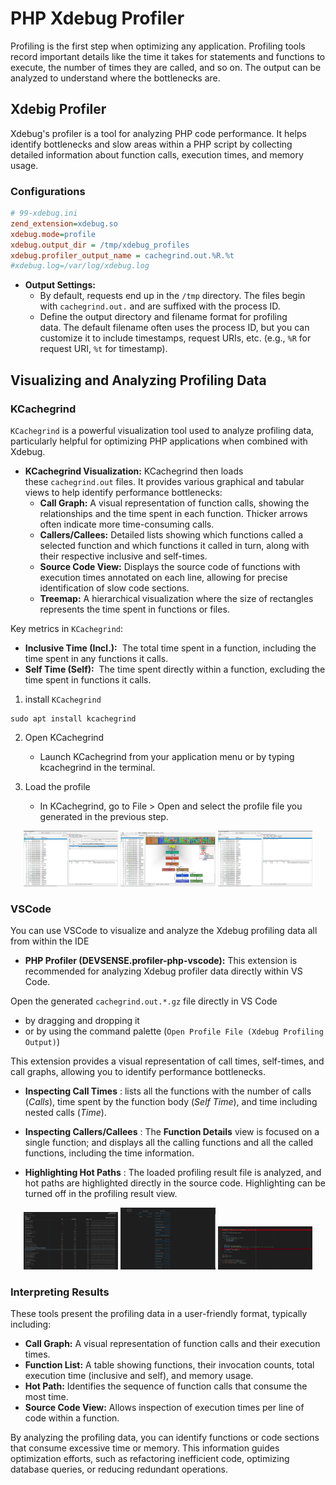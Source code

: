 
# PHP Xdebug Profiler

Profiling is the first step when optimizing any application. Profiling tools record important details like the time it takes for statements and functions to execute, the number of times they are called, and so on. The output can be analyzed to understand where the bottlenecks are.




## Xdebig Profiler 

Xdebug's profiler is a tool for analyzing PHP code performance. It helps identify bottlenecks and slow areas within a PHP script by collecting detailed information about function calls, execution times, and memory usage.

### Configurations

```ini
# 99-xdebug.ini
zend_extension=xdebug.so
xdebug.mode=profile
xdebug.output_dir = /tmp/xdebug_profiles  
xdebug.profiler_output_name = cachegrind.out.%R.%t
#xdebug.log=/var/log/xdebug.log
```

- **Output Settings:** 
	- By default, requests end up in the `/tmp` directory. The files begin with `cachegrind.out.` and are suffixed with the process ID.
	- Define the output directory and filename format for profiling data. The default filename often uses the process ID, but you can customize it to include timestamps, request URIs, etc. (e.g., `%R` for request URI, `%t` for timestamp).


## Visualizing and Analyzing Profiling Data

### KCachegrind

`KCachegrind` is a powerful visualization tool used to analyze profiling data, particularly helpful for optimizing PHP applications when combined with Xdebug.

- **KCachegrind Visualization:** KCachegrind then loads these `cachegrind.out` files. It provides various graphical and tabular views to help identify performance bottlenecks:
    - **Call Graph:** A visual representation of function calls, showing the relationships and the time spent in each function. Thicker arrows often indicate more time-consuming calls.
    - **Callers/Callees:** Detailed lists showing which functions called a selected function and which functions it called in turn, along with their respective inclusive and self-times.
    - **Source Code View:** Displays the source code of functions with execution times annotated on each line, allowing for precise identification of slow code sections.
    - **Treemap:** A hierarchical visualization where the size of rectangles represents the time spent in functions or files.

Key metrics in `KCachegrind`:
- **Inclusive Time (Incl.):**  The total time spent in a function, including the time spent in any functions it calls.
- **Self Time (Self):**  The time spent directly within a function, excluding the time spent in functions it calls.


1. install `KCachegrind`

```shell
sudo apt install kcachegrind
```

2. Open KCachegrind
	- Launch KCachegrind from your application menu or by typing kcachegrind in the terminal. 

3. Load the profile
	-  In KCachegrind, go to File > Open and select the profile file you generated in the previous step.


<p float="left" align="middle">
  <img src="./images/KCachegrind_1.png" width = "30%" />
  <img src="./images/KCachegrind_2.png" width = "30%" />
  <img src="./images/KCachegrind_3.png" width = "30%" />
</p>


### VSCode

You can use VSCode to visualize and analyze the Xdebug profiling data all from within the IDE
- **PHP Profiler (DEVSENSE.profiler-php-vscode):** This extension is recommended for analyzing Xdebug profiler data directly within VS Code.


Open the generated `cachegrind.out.*.gz` file directly in VS Code 
- by dragging and dropping it
- or by using the command palette (`Open Profile File (Xdebug Profiling Output)`)
 
This extension provides a visual representation of call times, self-times, and call graphs, allowing you to identify performance bottlenecks.

- **Inspecting Call Times** : lists all the functions with the number of calls (_Calls_), time spent by the function body (_Self Time_), and time including nested calls (_Time_).

- **Inspecting Callers/Callees** : The **Function Details** view is focused on a single function; and displays all the calling functions and all the called functions, including the time information.

- **Highlighting Hot Paths** : The loaded profiling result file is analyzed, and hot paths are highlighted directly in the source code. Highlighting can be turned off in the profiling result view. 

<p float="left" align="middle">
  <img src="./images/vscode_1.png" width = "30%" />
  <img src="./images/vscode_2.png" width = "30%" />
  <img src="./images/vscode_3.png" width = "30%" />
</p>

### Interpreting Results

These tools present the profiling data in a user-friendly format, typically including:

- **Call Graph:** A visual representation of function calls and their execution times.
- **Function List:** A table showing functions, their invocation counts, total execution time (inclusive and self), and memory usage.
- **Hot Path:** Identifies the sequence of function calls that consume the most time.
- **Source Code View:** Allows inspection of execution times per line of code within a function.

 By analyzing the profiling data, you can identify functions or code sections that consume excessive time or memory. This information guides optimization efforts, such as refactoring inefficient code, optimizing database queries, or reducing redundant operations.